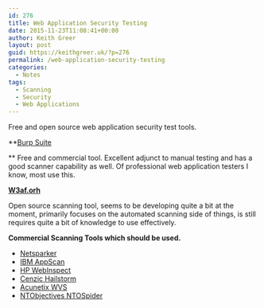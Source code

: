 ```yaml
---
id: 276
title: Web Application Security Testing
date: 2015-11-23T11:08:41+00:00
author: Keith Greer
layout: post
guid: https://keithgreer.uk/?p=276
permalink: /web-application-security-testing
categories:
  - Notes
tags:
  - Scanning
  - Security
  - Web Applications
---
```

Free and open source web application security test tools.

**[Burp Suite](http://www.portswigger.net)
  
** Free and commercial tool. Excellent adjunct to manual testing and has a good scanner capability as well. Of professional web application testers I know, most use this.

**[W3af.orh](http://w3af.org/)**
  
Open source scanning tool, seems to be developing quite a bit at the moment, primarily focuses on the automated scanning side of things, is still requires quite a bit of knowledge to use effectively.

**Commercial Scanning Tools which should be used.**

  * [Netsparker](http://www.mavitunasecurity.com/netsparker/)
  * [IBM AppScan](http://www-01.ibm.com/software/awdtools/appscan/)
  * [HP WebInspect](https://h10078.www1.hp.com/cda/hpms/display/main/hpms_content.jsp?zn=bto&cp=1-11-201-200^9570_4000_100__) 
  * [Cenzic Hailstorm](http://www.cenzic.com/products/cenzic-hailstormPro/)
  * [Acunetix WVS](http://www.acunetix.com/vulnerability-scanner/)
  * [NTObjectives NTOSpider](http://www.ntobjectives.com/ntospider)